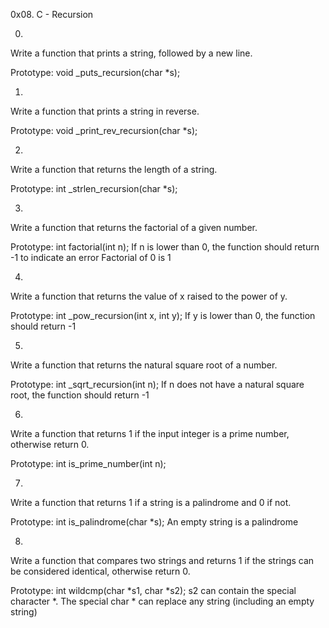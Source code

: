 0x08. C - Recursion

0.
Write a function that prints a string, followed by a new line.

Prototype: void _puts_recursion(char *s);

1.
Write a function that prints a string in reverse.

Prototype: void _print_rev_recursion(char *s);

2.
Write a function that returns the length of a string.

Prototype: int _strlen_recursion(char *s);

3.
Write a function that returns the factorial of a given number.

Prototype: int factorial(int n);
If n is lower than 0, the function should return -1 to indicate an error
Factorial of 0 is 1

4.
Write a function that returns the value of x raised to the power of y.

Prototype: int _pow_recursion(int x, int y);
If y is lower than 0, the function should return -1

5.
Write a function that returns the natural square root of a number.

Prototype: int _sqrt_recursion(int n);
If n does not have a natural square root, the function should return -1

6.
Write a function that returns 1 if the input integer is a prime number, otherwise return 0.

Prototype: int is_prime_number(int n);

7.
Write a function that returns 1 if a string is a palindrome and 0 if not.

Prototype: int is_palindrome(char *s);
An empty string is a palindrome

8.
Write a function that compares two strings and returns 1 if the strings can be considered identical, otherwise return 0.

Prototype: int wildcmp(char *s1, char *s2);
s2 can contain the special character *.
The special char * can replace any string (including an empty string)

